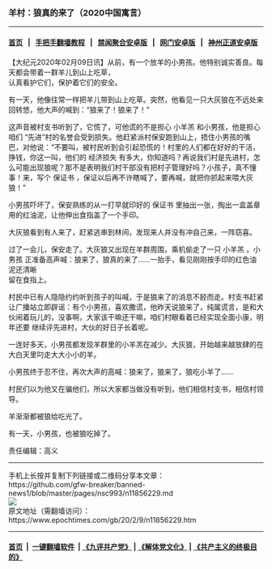 ### 羊村：狼真的来了（2020中国寓言）
------------------------

#### [首页](https://github.com/gfw-breaker/banned-news1/blob/master/README.md) &nbsp;&nbsp;|&nbsp;&nbsp; [手把手翻墙教程](https://github.com/gfw-breaker/guides/wiki) &nbsp;&nbsp;|&nbsp;&nbsp; [禁闻聚合安卓版](https://github.com/gfw-breaker/bn-android) &nbsp;&nbsp;|&nbsp;&nbsp; [网门安卓版](https://github.com/oGate2/oGate) &nbsp;&nbsp;|&nbsp;&nbsp; [神州正道安卓版](https://github.com/SzzdOgate/update) 



<div><p>
 【大纪元2020年02月09日讯】从前，有一个放羊的小男孩。他特别诚实善良。每天都会带着一群羊儿到山上吃草，
 <br/>
 认真看护它们，保护着它们的安全。
</p>
<p>
 有一天，他像往常一样把羊儿带到山上吃草。突然，他看见一只大灰狼在不远处来回转悠，他大声的喊到：“狼来了！狼来了！”
</p>
<p>
 这声音被村支书听到了，它慌了，可他谎的不是担心
 <ok href="https://www.epochtimes.com/gb/tag/%E5%B0%8F%E7%BE%8A%E7%BE%94.html">
  小羊羔
 </ok>
 和小男孩，他是担心咱们 “先进”村的名誉会受到损失。他赶紧派村保安跑到山上，捂住小男孩的嘴巴，对他说：“不要叫，被村民听到会引起恐慌的！村里的人们都在好好的干活，挣钱，你这一叫，他们的
 <ok href="https://www.epochtimes.com/gb/tag/%E7%BB%8F%E6%B5%8E%E6%8D%9F%E5%A4%B1.html">
  经济损失
 </ok>
 有多大，你知道吗？再说我们村是先进村，怎么可能出现狼呢？那不是表明我们村干部没有把村子管理好吗？小孩子，真不懂事！来，写个
 <ok href="https://www.epochtimes.com/gb/tag/%E4%BF%9D%E8%AF%81%E4%B9%A6.html">
  保证书
 </ok>
 ，保证以后再不许瞎喊了，要再喊，就把你抓起来喂大灰狼！”
</p>
<p>
 小男孩吓坏了，保安熟练的从一打早就印好的
 <ok href="https://www.epochtimes.com/gb/tag/%E4%BF%9D%E8%AF%81%E4%B9%A6.html">
  保证书
 </ok>
 里抽出一张，掏出一盒盖章用的红油泥，让他伸出食指盖了一个手印。
</p>
<p>
 大灰狼看到有人来了，赶紧逃串到林间，发现来人并没有冲自己来，一阵窃喜。
</p>
<p>
 过了一会儿，保安走了。大灰狼又出现在羊群周围，乘机偷走了一只
 <ok href="https://www.epochtimes.com/gb/tag/%E5%B0%8F%E7%BE%8A%E7%BE%94.html">
  小羊羔
 </ok>
 。小男孩 正准备高声喊：狼来了，狼真的来了……一抬手，看见刚刚按手印的红色油泥还清晰
 <br/>
 留在食指上。
</p>
<p>
 村民中已有人隐隐约约听到孩子的叫喊，于是狼来了的消息不胫而走。村支书赶紧让广播站立即辟谣：有个小男孩，喜欢撒谎，他昨天说狼来了，纯属谎言，是和大伙闹着玩儿的，没事啊，大家该干嘛还干嘛，咱们村眼看着已经实现全面小康，明年还要 继续评先进村，大伙的好日子长着呢。
</p>
<p>
 一连好多天，小男孩都发现羊群里的小羊羔在减少。大灰狼，开始越来越放肆的在大白天里叼走大大小小的羊。
</p>
<p>
 小男孩终于忍不住，再次大声的高喊：狼来了，狼来了，狼吃小羊了……
</p>
<p>
 村民们以为他又在骗他们，所以大家都当做没有听到，他们相信村支书，相信村领导。
</p>
<p>
 羊渐渐都被狼给吃光了。
</p>
<p>
 有一天，小男孩，也被狼吃掉了。
</p>
<p>
 责任编辑：高义
</p>
<p>
</p>
</div>
<hr/>
手机上长按并复制下列链接或二维码分享本文章：<br/>
https://github.com/gfw-breaker/banned-news1/blob/master/pages/nsc993/n11856229.md <br/>
<a href='https://github.com/gfw-breaker/banned-news1/blob/master/pages/nsc993/n11856229.md'><img src='https://github.com/gfw-breaker/banned-news1/blob/master/pages/nsc993/n11856229.md.png'/></a> <br/>
原文地址（需翻墙访问）：https://www.epochtimes.com/gb/20/2/9/n11856229.htm


------------------------
#### [首页](https://github.com/gfw-breaker/banned-news1/blob/master/README.md) &nbsp;|&nbsp; [一键翻墙软件](https://github.com/gfw-breaker/nogfw/blob/master/README.md) &nbsp;| [《九评共产党》](https://github.com/gfw-breaker/9ping.md/blob/master/README.md#九评之一评共产党是什么) | [《解体党文化》](https://github.com/gfw-breaker/jtdwh.md/blob/master/README.md) | [《共产主义的终极目的》](https://github.com/gfw-breaker/gczydzjmd.md/blob/master/README.md)


<img src='http://gfw-breaker.win/banned-news/pages/nsc993/n11856229.md' width='0px' height='0px'/>